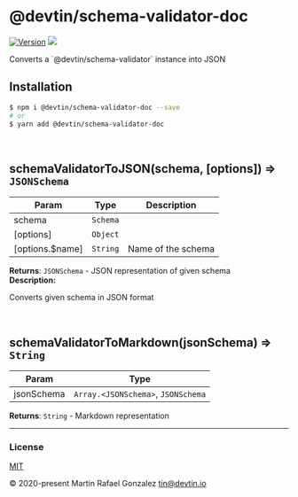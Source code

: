 <div><h1>@devtin/schema-validator-doc</h1></div>

<p>
    <a href="https://www.npmjs.com/package/@devtin/schema-validator-doc" target="_blank"><img src="https://img.shields.io/npm/v/@devtin/schema-validator-doc.svg" alt="Version"></a>
<a href="http://opensource.org/licenses" target="_blank"><img src="http://img.shields.io/badge/License-MIT-brightgreen.svg"></a>
</p>

<p>
    Converts a `@devtin/schema-validator` instance into JSON
</p>

## Installation

```sh
$ npm i @devtin/schema-validator-doc --save
# or
$ yarn add @devtin/schema-validator-doc
```



<br><a name="schemaValidatorToJSON"></a>

## schemaValidatorToJSON(schema, [options]) ⇒ <code>JSONSchema</code>

| Param | Type | Description |
| --- | --- | --- |
| schema | <code>Schema</code> |  |
| [options] | <code>Object</code> |  |
| [options.$name] | <code>String</code> | Name of the schema |

**Returns**: <code>JSONSchema</code> - JSON representation of given schema  
**Description:**

Converts given schema in JSON format


<br><a name="schemaValidatorToMarkdown"></a>

## schemaValidatorToMarkdown(jsonSchema) ⇒ <code>String</code>

| Param | Type |
| --- | --- |
| jsonSchema | <code>Array.&lt;JSONSchema&gt;</code>, <code>JSONSchema</code> | 

**Returns**: <code>String</code> - Markdown representation  

* * *

### License

[MIT](https://opensource.org/licenses/MIT)

&copy; 2020-present Martin Rafael Gonzalez <tin@devtin.io>
